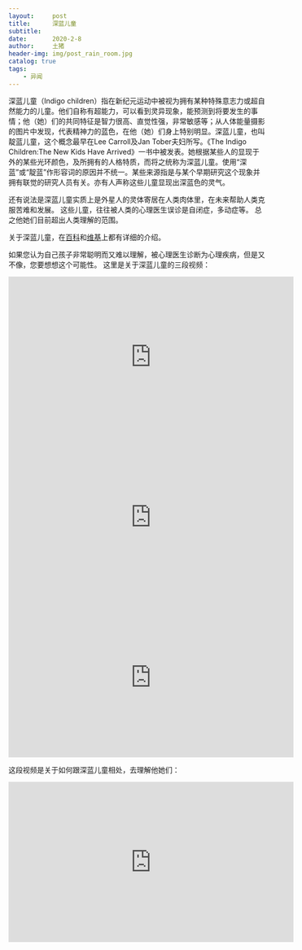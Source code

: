```yaml
---
layout:     post
title:      深蓝儿童
subtitle:   
date:       2020-2-8
author:     土猪
header-img: img/post_rain_room.jpg
catalog: true
tags:
    - 异闻
---
```



深蓝儿童（Indigo children）指在新纪元运动中被视为拥有某种特殊意志力或超自然能力的儿童。他们自称有超能力，可以看到灵异现象，能预测到将要发生的事情；他（她）们的共同特征是智力很高、直觉性强，非常敏感等；从人体能量摄影的图片中发现，代表精神力的蓝色，在他（她）们身上特别明显。深蓝儿童，也叫靛蓝儿童，这个概念最早在Lee Carroll及Jan Tober夫妇所写。《The Indigo Children:The New Kids Have Arrived》一书中被发表。她根据某些人的显现于外的某些光环颜色，及所拥有的人格特质，而将之统称为深蓝儿童。使用“深蓝”或“靛蓝”作形容词的原因并不统一。某些来源指是与某个早期研究这个现象并拥有联觉的研究人员有关。亦有人声称这些儿童显现出深蓝色的灵气。 


还有说法是深蓝儿童实质上是外星人的灵体寄居在人类肉体里，在未来帮助人类克服苦难和发展。 这些儿童，往往被人类的心理医生误诊是自闭症，多动症等。 总之他她们目前超出人类理解的范围。


关于深蓝儿童，在[百科](http://www.baike.com/wiki/%E6%B7%B1%E8%93%9D%E5%84%BF%E7%AB%A5)和[维基](https://zh.wikipedia.org/wiki/%E9%9D%9B%E8%89%B2%E7%B3%BB%E5%B0%8F%E5%AD%A9)上都有详细的介绍。 



如果您认为自己孩子非常聪明而又难以理解，被心理医生诊断为心理疾病，但是又不像，您要想想这个可能性。 这里是关于深蓝儿童的三段视频：



<iframe width="560" height="315" src="https://www.youtube.com/embed/Wn88yhCQafE" frameborder="0" allow="accelerometer; autoplay; encrypted-media; gyroscope; picture-in-picture" allowfullscreen></iframe>


<iframe width="560" height="315" src="https://www.youtube.com/embed/nRH-rux-v6k" frameborder="0" allow="accelerometer; autoplay; encrypted-media; gyroscope; picture-in-picture" allowfullscreen></iframe>


<iframe width="560" height="315" src="https://www.youtube.com/embed/ZFSmvGPwjWA" frameborder="0" allow="accelerometer; autoplay; encrypted-media; gyroscope; picture-in-picture" allowfullscreen></iframe>


这段视频是关于如何跟深蓝儿童相处，去理解他她们：

<iframe width="560" height="315" src="https://www.youtube.com/embed/73lfxYRO15o" frameborder="0" allow="accelerometer; autoplay; encrypted-media; gyroscope; picture-in-picture" allowfullscreen></iframe>







